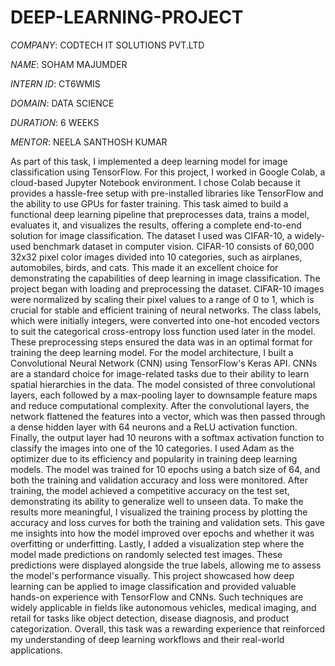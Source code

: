 # DEEP-LEARNING-PROJECT

*COMPANY*: CODTECH IT SOLUTIONS PVT.LTD

*NAME*: SOHAM MAJUMDER

*INTERN ID*: CT6WMIS

*DOMAIN*: DATA SCIENCE

*DURATION*: 6 WEEKS

*MENTOR*: NEELA SANTHOSH KUMAR

As part of this task, I implemented a deep learning model for image classification using TensorFlow. For this project, I worked in Google Colab, a cloud-based Jupyter Notebook environment. I chose Colab because it provides a hassle-free setup with pre-installed libraries like TensorFlow and the ability to use GPUs for faster training. This task aimed to build a functional deep learning pipeline that preprocesses data, trains a model, evaluates it, and visualizes the results, offering a complete end-to-end solution for image classification. The dataset I used was CIFAR-10, a widely-used benchmark dataset in computer vision. CIFAR-10 consists of 60,000 32x32 pixel color images divided into 10 categories, such as airplanes, automobiles, birds, and cats. This made it an excellent choice for demonstrating the capabilities of deep learning in image classification.
The project began with loading and preprocessing the dataset. CIFAR-10 images were normalized by scaling their pixel values to a range of 0 to 1, which is crucial for stable and efficient training of neural networks. The class labels, which were initially integers, were converted into one-hot encoded vectors to suit the categorical cross-entropy loss function used later in the model. These preprocessing steps ensured the data was in an optimal format for training the deep learning model.
For the model architecture, I built a Convolutional Neural Network (CNN) using TensorFlow's Keras API. CNNs are a standard choice for image-related tasks due to their ability to learn spatial hierarchies in the data. The model consisted of three convolutional layers, each followed by a max-pooling layer to downsample feature maps and reduce computational complexity. After the convolutional layers, the network flattened the features into a vector, which was then passed through a dense hidden layer with 64 neurons and a ReLU activation function. Finally, the output layer had 10 neurons with a softmax activation function to classify the images into one of the 10 categories. I used Adam as the optimizer due to its efficiency and popularity in training deep learning models.
The model was trained for 10 epochs using a batch size of 64, and both the training and validation accuracy and loss were monitored. After training, the model achieved a competitive accuracy on the test set, demonstrating its ability to generalize well to unseen data. To make the results more meaningful, I visualized the training process by plotting the accuracy and loss curves for both the training and validation sets. This gave me insights into how the model improved over epochs and whether it was overfitting or underfitting.
Lastly, I added a visualization step where the model made predictions on randomly selected test images. These predictions were displayed alongside the true labels, allowing me to assess the model's performance visually. This project showcased how deep learning can be applied to image classification and provided valuable hands-on experience with TensorFlow and CNNs. Such techniques are widely applicable in fields like autonomous vehicles, medical imaging, and retail for tasks like object detection, disease diagnosis, and product categorization. Overall, this task was a rewarding experience that reinforced my understanding of deep learning workflows and their real-world applications.
